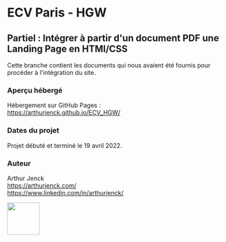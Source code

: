 # ECV Paris - HGW

## Partiel : Intégrer à partir d'un document PDF une Landing Page en HTMl/CSS

Cette branche contient les documents qui nous avaient été fournis pour procéder à l'intégration du site.

### Aperçu hébergé

Hébergement sur GitHub Pages :  
https://arthurjenck.github.io/ECV_HGW/

### Dates du projet

Projet débuté et terminé le 19 avril 2022.

### Auteur

Arthur Jenck  
https://arthurjenck.com/  
https://www.linkedin.com/in/arthurjenck/

<img src="https://i.ibb.co/grKRmmn/Logo-Jaune-PNG.png" width="75">
